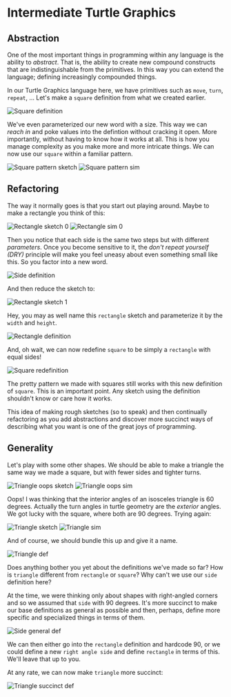 # Intermediate Turtle Graphics

## Abstraction

One of the most important things in programming within any language is the ability to _abstract_. That is, the ability to create new compound constructs that are indistinguishable from the primitives. In this way you can extend the language; defining increasingly compounded things.

In our Turtle Graphics language here, we have primitives such as `move`, `turn`, `repeat`, ... Let's make a `square` definition from what we created earlier.

![Square definition](media/square_def.png)

We've even parameterized our new word with a size. This way we can _reach in_ and poke values into the defintion without cracking it open. More importantly, without having to know how it works at all. This is how you manage complexity as you make more and more intricate things. We can now use our `square` within a familiar pattern.

![Square pattern sketch](media/square_pattern_sketch.png)
![Square pattern sim](media/square_pattern_sim.png)

## Refactoring

The way it normally goes is that you start out playing around. Maybe to make a rectangle you think of this:

![Rectangle sketch 0](media/rect_sketch0.png)
![Rectangle sim 0](media/rect_sim.png)

Then you notice that each side is the same two steps but with different _parameters_. Once you become sensitive to it, the _don't repeat yourself (DRY)_ principle will make you feel uneasy about even something small like this. So you factor into a new word.

![Side definition](media/side_def.png)

And then reduce the sketch to:

![Rectangle sketch 1](media/rect_sketch1.png)

Hey, you may as well name this `rectangle` sketch and parameterize it by the `width` and `height`.

![Rectangle definition](media/rect_def.png)

And, oh wait, we can now redefine `square` to be simply a `rectangle` with equal sides!

![Square redefinition](media/square_redef.png)

The pretty pattern we made with squares still works with this new definition of `square`. This is an important point. Any sketch using the definition shouldn't know or care how it works.

This idea of making rough sketches (so to speak) and then continually refactoring as you add abstractions and discover more succinct ways of describing what you want is one of the great joys of programming.

## Generality

Let's play with some other shapes. We should be able to make a triangle the same way we made a square, but with fewer sides and tighter turns.

![Triangle oops sketch](media/triangle_oops_sketch.png)
![Triangle oops sim](media/triangle_oops_sim.png)

Oops! I was thinking that the interior angles of an isosceles triangle is 60 degrees. Actually the turn angles in turtle geometry are the _exterior_ angles. We got lucky with the square, where both are 90 degrees. Trying again:

![Triangle sketch](media/triangle_sketch.png)
![Triangle sim](media/triangle_sim.png)

And of course, we should bundle this up and give it a name.

![Triangle def](media/triangle_def.png)

Does anything bother you yet about the definitions we've made so far? How is `triangle` different from `rectangle` or `square`? Why can't we use our `side` definition here?

At the time, we were thinking only about shapes with right-angled corners and so we assumed that `side` with 90 degrees. It's more succinct to make our base definitions as general as possible and then, perhaps, define more specific and specialized things in terms of them.

![Side general def](media/side_general_def.png)

We can then either go into the `rectangle` definition and hardcode 90, or we could define a new `right angle side` and define `rectangle` in terms of this. We'll leave that up to you.

At any rate, we can now make `triangle` more succinct:

![Triangle succinct def](media/triangle_succinct_def.png)

## 
